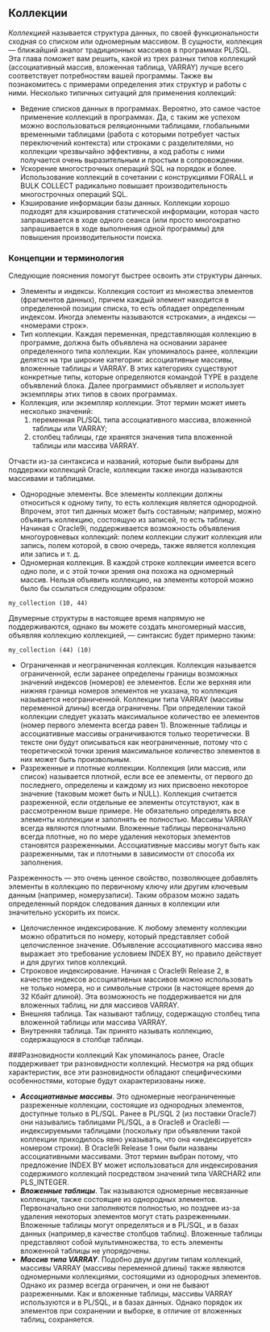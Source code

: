 ## Коллекции

_Коллекцией_ называется структура данных, по своей функциональности сходная со списком или одномерным массивом. В сущности, коллекция — ближайший аналог традиционных массивов в программах PL/SQL. Эта глава поможет вам решить, какой из трех разных типов коллекций (ассоциативный массив, вложенная таблица, VARRAY) лучше всего соответствует потребностям вашей программы. Также вы познакомитесь с примерами определения этих структур и работы с ними.
Несколько типичных ситуаций для применения коллекций:
- Ведение списков данных в программах. Вероятно, это самое частое применение
коллекций в программах. Да, с таким же успехом можно воспользоваться реляционными таблицами, глобальными временными таблицами (работа с которыми потребует частых переключений контекста) или строками с разделителями, но коллекции чрезвычайно эффективны, а код работы с ними получается очень выразительным и простым в сопровождении.
- Ускорение многострочных операций SQL на порядок и более. Использование
коллекций в сочетании с конструкциями FORALL и BULK COLLECT радикально повышает производительность многострочных операций SQL.
- Кэширование информации базы данных. Коллекции хорошо подходят для кэширования статической информации, которая часто запрашивается в ходе одного сеанса (или просто многократно запрашивается в ходе выполнения одной программы) для повышения производительности поиска.

### Концепции и терминология
Следующие пояснения помогут быстрее освоить эти структуры данных.
- Элементы и индексы. Коллекция состоит из множества элементов (фрагментов
данных), причем каждый элемент находится в определенной позиции списка, то
есть обладает определенным индексом. Иногда элементы называются «строками»,
а индексы — «номерами строк».
- Тип коллекции. Каждая переменная, представляющая коллекцию в программе,
должна быть объявлена на основании заранее определенного типа коллекции.
Как упоминалось ранее, коллекции делятся на три широкие категории: ассоциативные массивы, вложенные таблицы и VARRAY. В этих категориях существуют
конкретные типы, которые определяются командой TYPE в разделе объявлений
блока. Далее программист объявляет и использует экземпляры этих типов в своих программах.
- Коллекция, или экземпляр коллекции. Этот термин может иметь несколько значений:
  1. переменная PL/SQL типа ассоциативного массива, вложенной таблицы или VARRAY;
  2. столбец таблицы, где хранятся значения типа вложенной таблицы или массива
VARRAY.

Отчасти из-за синтаксиса и названий, которые были выбраны для поддержки коллекций Oracle, коллекции также иногда называются массивами и таблицами.

- Однородные элементы. Все элементы коллекции должны относиться к одному типу, то есть коллекция является однородной. Впрочем, этот тип данных может быть составным; например, можно объявить коллекцию, состоящую из записей, то есть таблицу. Начиная с Oracle9i, поддерживается возможность объявления многоуровневых коллекций: полем коллекции служит коллекция или запись, полем которой, в свою очередь, также является коллекция или запись и т. д.
- Одномерная коллекция. В каждой строке коллекции имеется всего одно поле, и с этой точки зрения она похожа на одномерный массив. Нельзя объявить коллекцию, на элементы которой можно было бы ссылаться следующим образом:
```
my_collection (10, 44)
```
Двумерные структуры в настоящее время напрямую не поддерживаются, однако вы
можете создать многомерный массив, объявляя коллекцию коллекцией, — синтаксис
будет примерно таким:
```
my_collection (44) (10)
```
- Ограниченная и неограниченная коллекция. Коллекция называется ограниченной, если заранее определены границы возможных значений индексов (номеров) ее элементов. Если же верхняя или нижняя граница номеров элементов не указана, то коллекция называется неограниченной. Коллекции типа VARRAY (массивы переменной длины) всегда ограничены. При определении такой коллекции следует
указать максимальное количество ее элементов (номер первого элемента всегда равен 1). Вложенные таблицы и ассоциативные массивы ограничиваются только теоретически. В тексте они будут описываться как неограниченные, потому что с теоретической точки зрения максимальное количество элементов в них может быть произвольным.
- Разреженные и плотные коллекции. Коллекция (или массив, или список) называется плотной, если все ее элементы, от первого до последнего, определены и каждому из них присвоено некоторое значение (таковым может быть и NULL).
Коллекция считается разреженной, если отдельные ее элементы отсутствуют, как в рассмотренном выше примере. Не обязательно определять все элементы коллекции и заполнять ее полностью. Массивы VARRAY всегда являются плотными. Вложенные
таблицы первоначально всегда плотные, но по мере удаления некоторых элементов становятся разреженными. Ассоциативные массивы могут быть как разреженными, так и плотными в зависимости от способа их заполнения.

Разреженность — это очень ценное свойство, позволяющее добавлять элементы в коллекцию по первичному ключу или другим ключевым данным (например, номерузаписи). Таким образом можно задать определенный порядок следования данных в коллекции или значительно ускорить их поиск.
- Целочисленное индексирование. К любому элементу коллекции можно обратиться по номеру, который представляет собой целочисленное значение. Объявление ассоциативного массива явно выражает это требование условием INDEX BY, но правило действует и для других типов коллекций.
- Строковое индексирование. Начиная с Oracle9i Release 2, в качестве индексов ассоциативных массивов можно использовать не только номера, но и символьные строки (в настоящее время до 32 Кбайт длиной). Эта возможность не поддерживается ни для вложенных таблиц, ни для массивов VARRAY.
- Внешняя таблица. Так называют таблицу, содержащую столбец типа вложенной таблицы или массива VARRAY.
- Внутренняя таблица. Так принято называть коллекцию, содержащуюся в столбце
таблицы.

###Разновидности коллекций
Как упоминалось ранее, Oracle поддерживает три разновидности коллекций. Несмотря на ряд общих характеристик, все эти разновидности обладают специфическими особенностями, которые будут охарактеризованы ниже.
- ***Ассоциативные массивы***. Это одномерные неограниченные разреженные коллекции, состоящие из однородных элементов, доступные только в PL/SQL. Ранее в PL/SQL 2 (из поставки Oracle7) они назывались таблицами PL/SQL, а в Oracle8
и Oracle8i — индексируемыми таблицами (поскольку при объявлении такой коллекции приходилось явно указывать, что она «индексируется» номером строки). В Oracle9i Release 1 они были названы ассоциативными массивами. Этот термин
выбран потому, что предложение INDEX BY может использоваться для индексирования содержимого коллекций посредством значений типа VARCHAR2 или PLS_INTEGER.
- ***Вложенные таблицы***. Так называются одномерные несвязанные коллекции, также состоящие из однородных элементов. Первоначально они заполняются полностью, но позднее из-за удаления некоторых элементов могут стать разреженными. Вложенные таблицы могут определяться и в PL/SQL, и в базах данных (например,в качестве столбцов таблиц). Вложенные таблицы представляют собой мультимножества, то есть элементы вложенной таблицы не упорядочены.
- ***Массив типа VARRAY***. Подобно двум другим типам коллекций, массивы VARRAY (массивы переменной длины) также являются одномерными коллекциями, состоящими из однородных элементов. Однако их размер всегда ограничен, и они не бывают разреженными. Как и вложенные таблицы, массивы VARRAY используются и в PL/SQL, и в базах данных. Однако порядок их элементов при сохранении и выборке, в отличие от вложенных таблиц, сохраняется.
